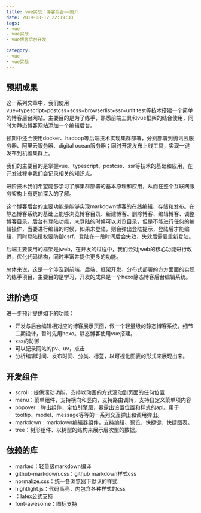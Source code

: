 ```yaml
---
title: vue实战：博客后台——简介
date: 2019-08-12 22:19:33
tags:
- vue
- vue实战
- vue博客后台开发

category:
- vue
- vue实战
---
```

## 预期成果
这一系列文章中，我们使用vue+typescript+postcss+scss+browserlist+ssr+unit test等技术搭建一个简单的博客后台网站。主要目的是为了练手，熟悉前端工具和vue框架的结合使用，同时为静态博客网站添加一个编辑后台。

预期中还会使用docker、hadoop等后端技术实现集群部署，分别部署到腾讯云服务器、阿里云服务器、digital ocean服务器；同时开发发布上线工具，实现一键发布到机器集群上。

我们的主要目的是掌握vue、typescript、postcss、ssr等技术的基础和应用，在开发过程中我们会记录相关的知识点。

进阶技术我们希望能够学习了解集群部署的基本原理和应用，从而在整个互联网服务架构上有更加深入的了解。

这个博客后台的主要功能是能够实现markdown博客的在线编辑，存储和发布。在静态博客系统的基础上能够浏览博客目录、新建博客、删除博客、编辑博客、调整博客目录。后台有登陆功能，未登陆的时候可以浏览目录，但是不能进行任何的编辑操作，当要进行编辑的时候，如果未登陆，则会弹出登陆提示，登陆后才能编辑，同时登陆授权要防御csrf，登陆在一段时间后会失效，失效后需要重新登陆。

后端主要使用的框架是jweb，在开发的过程中，我们会对jweb的核心功能进行改进，优化代码结构，同时丰富并提供更多的功能。

总体来说，这是一个涉及到前端、后端、框架开发、分布式部署的方方面面的实现的练手项目，主要目的是学习，开发的成果是一个hexo静态博客后台编辑系统。

## 进阶选项
进一步预计提供如下的功能：
* 开发与后台编辑相对应的博客展示页面，做一个轻量级的静态博客系统。细节二期设计，暂时先用hexo。静态博客使用vue搭建。
* xss的防御
* 可以记录网站的pv、uv，点击
* 分析编辑时间、发布时间、分类、标签，以可视化图表的形式来展现出来。

## 开发组件
* scroll：提供滚动功能，支持以动画的方式滚动到页面的任何位置
* menu：菜单组件，支持横向和竖向，支持路由调转，支持自定义菜单项内容
* popover：弹出组件，定位引擎层，暴露出设置位置和样式的api。用于tooltip、model、message等等的一系列交互弹出和调用弹出。
* markdown：markdown编辑器组件，支持编辑、预览、快捷键、快捷图表。
* tree：树形组件、以树型的结构来展示层次型的数据。


## 依赖的库
* marked：轻量级markdown编译
* github-markdown.css：github markdown样式css
* normalize.css：统一各浏览器下默认的样式
* hightlight.js：代码高亮，内包含各种样式的css
* ：latex公式支持
* font-awesome：图标支持